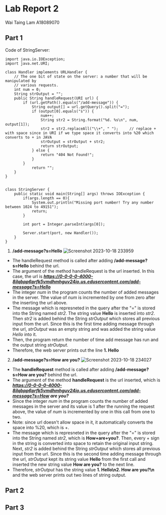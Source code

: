 # Lab Report 2
Wai Taing Lam A18089070
## Part 1

Code of StringServer:
```
import java.io.IOException;
import java.net.URI;

class Handler implements URLHandler {
    // The one bit of state on the server: a number that will be manipulated by
    // various requests.
    int num = 0;
    String strOutput = "";
    public String handleRequest(URI url) {
        if (url.getPath().equals("/add-message")) {
            String output[] = url.getQuery().split("=");
            if (output[0].equals("s")) {
                num++;
                String str2 = String.format("%d. %s\n", num, output[1]);
                str2 = str2.replaceAll("\\+", " ");     // replace + with space since in URI if we type space it converts into %20 which converts to + in JAVA
                strOutput = strOutput + str2;
                return strOutput;
            } else {
                return "404 Not Found!";
            }
        } 
            return "";
    }
}


class StringServer {
    public static void main(String[] args) throws IOException {
        if(args.length == 0){
            System.out.println("Missing port number! Try any number between 1024 to 49151");
            return;
        }

        int port = Integer.parseInt(args[0]);

        Server.start(port, new Handler());
    }
}
```
1. **/add-message?s=Hello**
![Screenshot 2023-10-18 233959](https://github.com/TimothyLam727/cse15l-lab-reports/assets/146874935/3a92fca5-825a-4ecb-9acd-36dc4e8567c7)
- The handleRequest method is called after adding **/add-message?s=Hello** behind the url.
- The argument of the method handleRequest is the url inserted. In this case, the url is **_https://0-0-0-0-4000-8ilqbpp6prfk5vmdhmhguv24io.us.edusercontent.com/add-message?s=Hello_**
- The integer _num_ in the program counts the number of added messages in the server. Tthe value of _num_ is incremented by one from zero after the inserting the url above.
- The message which is represneted in the query after the "=" is stored into the String named _str2_. The string value **Hello** is inserted into _str2_. Then _str2_ is added behind the String _strOutput_ which stores all previous input from the url. Since this is the first time adding message through the url, _strOutput_ was an empty string and was added the string value _Hello_ into it.
- Then, the program return the number of time add message has run and the output string _strOutput_.
- Therefore, the web server prints out the line **1. Hello**

2. **/add-message?s=How are you?**
![Screenshot 2023-10-18 234027](https://github.com/TimothyLam727/cse15l-lab-reports/assets/146874935/4d237133-5903-483d-be52-1a1baf469c78)
- The **handleRequest** method is called after adding **/add-message?s=How are you?** behind the url.
- The argument of the method **handleRequest** is the url inserted, which is **_https://0-0-0-0-4000-8ilqbpp6prfk5vmdhmhguv24io.us.edusercontent.com/add-message?s=How are you?_**
- Since the integer _num_ in the program counts the number of added messages in the server and its value is 1 after the running the request above, the value of _num_ is incremented by one in this call from one to two.
- Note: since url doesn't allow space in it, it automatically converts the space into %20, which is +. 
- The message which is represneted in the query after the "=" is stored into the String named _str2_, which is **How+are+you?**. Then, every + sign in the string is converted into space to retain the original input string. Next, _str2_ is added behind the String _strOutput_ which stores all previous input from the url. Since this is the second time adding message through the url, _strOutput_ kept its string value **Hello** from the first call and inserted the new string value **How are you?** to the next line.
- Therefore, _strOutput_ has the string value **1. Hello\n2. How are you?\n** and the web server prints out two lines of string output.
## Part 2


## Part 3
